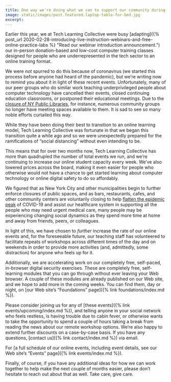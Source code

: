```yaml
---
title: One way we're doing what we can to support our community during the coronavirus pandemic
image: static/images/post.featured.laptop-table-for-bed.jpg
excerpt:
---
```


Earlier this year, we at Tech Learning Collective were busy [adapting]({% post_url 2020-02-28-introducing-live-instruction-webinars-and-free-online-practice-labs %} "Read our webinar introduction announcement.") our in-person donation-based and low-cost computer training classes designed for people who are underrepresented in the tech sector to an online training format.

We were *not* spurred to do this because of coronavirus (we started this process before anyone had heard of the pandemic), but we&rsquo;re writing now to remind you about it in light of these recent events. Unfortunately, many of our peer groups who do similar work teaching underprivileged people about computer technology have cancelled their events, closed continuing education classrooms, or postponed their educational meetings. Due to the [closure of NY Public Libraries](https://web.archive.org/web/20200315184949/https://www.nypl.org/about/coronavirus), for instance, numerous community groups no longer have meeting spaces available to them. It is sad to see so many noble efforts curtailed this way.

While they have been doing their best to transition to an online learning model, Tech Learning Collective was fortunate in that we began this transition quite a while ago and so we were unexpectedly prepared for the ramifications of &ldquo;social distancing&rdquo; without even intending to be.

This means that for over two months now, Tech Learning Collective has more than quadrupled the number of total events we run, and we&rsquo;re continuing to increase our online student capacity every week. We&rsquo;ve also lowered prices across the board, making it even easier for people who otherwise would not have a chance to get started learning about computer technology or online digital safety to do so affordably.

We figured that as New York City and other municipalities begin to further enforce closures of public spaces, and as bars, restaurants, cafes, and other community centers are voluntarily closing to help [flatten the epidemic peak](https://www.washingtonpost.com/graphics/2020/world/corona-simulator/) of COVID-19 and assist our healthcare system in supporting all the people who may need urgent medical care, many people may be experiencing changing social dynamics as they spend more time at home and away from friends, peers, or colleagues.

In light of this, we have chosen to *further* increase the rate of our online events and, for the foreseeable future, our teaching staff has volunteered to facilitate repeats of workshops across different times of the day and on weekends in order to provide more activities (and, admittedly, some distraction) for anyone who feels up for it.

Additionally, we are accelerating work on our completely free, self-paced, in-browser digital security exercises. These are completely free, self-learning modules that you can go through without ever leaving your Web browser. A couple of these modules are already published on our Web site, and we hope to add more in the coming weeks. You can find them, day or night, on [our Web site&rsquo;s &ldquo;Foundations&rdquo; page]({% link foundations/index.md %}).

Please consider joining us for any of [these events]({% link events/upcoming/index.md %}), and telling anyone in your social network who feels restless, is having trouble due to cabin fever, or otherwise wants to take the opportunity to spend a couple of hours taking a break from reading the news about our remote workshop options. We&rsquo;re also happy to extend further discounts on a case-by-case basis. If you have any questions, [contact us]({% link contact/index.md %}) via email.

For [a full schedule of our online events, including event details, see our Web site&rsquo;s &ldquo;Events&rdquo; page]({% link events/index.md %}).

Finally, of course, if you have any additional ideas for how we can work together to help make the next couple of months easier, please don&rsquo;t hesitate to reach out about that as well. Take care, give care.
